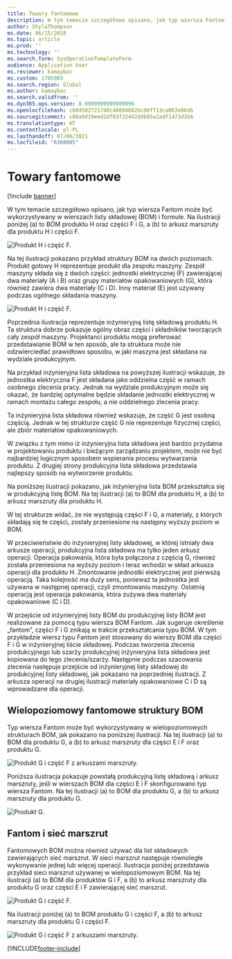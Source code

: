 ```yaml
---
title: Towary fantomowe
description: W tym temacie szczegółowo opisano, jak typ wiersza Fantom może być wykorzystywany w wierszach listy składowej (BOM) i formule w Dynamics 365 Supply Chain Management.
author: ShylaThompson
ms.date: 06/15/2018
ms.topic: article
ms.prod: ''
ms.technology: ''
ms.search.form: SysOperationTemplateForm
audience: Application User
ms.reviewer: kamaybac
ms.custom: 1705903
ms.search.region: Global
ms.author: kamaybac
ms.search.validfrom: ''
ms.dyn365.ops.version: 8.0999999999999996
ms.openlocfilehash: cb04502721740c48004b62bc96ff13ca063e06db
ms.sourcegitcommit: c08a9d19eed1df03f32442ddb65a2adf1473d3b6
ms.translationtype: HT
ms.contentlocale: pl-PL
ms.lasthandoff: 07/06/2021
ms.locfileid: "6360905"
---
```

# <a name="phantom-items"></a>Towary fantomowe

[!include [banner](../includes/banner.md)]

W tym temacie szczegółowo opisano, jak typ wiersza Fantom może być wykorzystywany w wierszach listy składowej (BOM) i formule. Na ilustracji poniżej (a) to BOM produktu H oraz części F i G, a (b) to arkusz marszruty dla produktu H i części F.

![Produkt H i część F.](media/product-H-part-F.png)


Na tej ilustracji pokazano przykład struktury BOM na dwóch poziomach. Produkt gotowy H reprezentuje produkt dla zespołu maszyny. Zespół maszyny składa się z dwóch części: jednostki elektrycznej (F) zawierającej dwa materiały (A i B) oraz grupy materiałów opakowaniowych (G), która również zawiera dwa materiały (C i D). Inny materiał (E) jest używany podczas ogólnego składania maszyny.

![Produkt H i część F.](media/product-H-part-B.png)

Poprzednia ilustracja reprezentuje inżynieryjną listę składową produktu H. Ta struktura dobrze pokazuje ogólny obraz części i składników tworzących cały zespół maszyny. Projektanci produktu mogą preferować przedstawianie BOM w ten sposób, ale ta struktura może nie odzwierciedlać prawidłowo sposobu, w jaki maszyna jest składana na wydziale produkcyjnym. 

Na przykład inżynieryjna lista składowa na powyższej ilustracji wskazuje, że jednostka elektryczna F jest składana jako oddzielna część w ramach osobnego zlecenia pracy. Jednak na wydziale produkcyjnym może się okazać, że bardziej optymalne będzie składanie jednostki elektrycznej w ramach montażu całego zespołu, a nie oddzielnego zlecenia pracy.

Ta inżynieryjna lista składowa również wskazuje, że część G jest osobną częścią. Jednak w tej strukturze część G nie reprezentuje fizycznej części, ale zbiór materiałów opakowaniowych. 

W związku z tym mimo iż inżynieryjna lista składowa jest bardzo przydatna w projektowaniu produktu i bieżącym zarządzaniu projektem, może nie być najbardziej logicznym sposobem wspierania procesu wytwarzania produktu. Z drugiej strony produkcyjna lista składowa przedstawia najlepszy sposób na wytworzenie produktu.

Na poniższej ilustracji pokazano, jak inżynieryjna lista BOM przekształca się w produkcyjną listę BOM. Na tej ilustracji (a) to BOM dla produktu H, a (b) to arkusz marszruty dla produktu H.

W tej strukturze widać, że nie występują części F i G, a materiały, z których składają się te części, zostały przeniesione na następny wyższy poziom w BOM. 

W przeciwieństwie do inżynieryjnej listy składowej, w której istniały dwa arkusze operacji, produkcyjna lista składowa ma tylko jeden arkusz operacji. Operacja pakowania, która była połączona z częścią G, również została przeniesiona na wyższy poziom i teraz wchodzi w skład arkusza operacji dla produktu H. Zmontowanie jednostki elektrycznej jest pierwszą operacją. Taka kolejność ma duży sens, ponieważ ta jednostka jest używana w następnej operacji, czyli zmontowaniu maszyny. Ostatnią operacją jest operacja pakowania, która zużywa dwa materiały opakowaniowe (C i D).

W przejście od inżynieryjnej listy BOM do produkcyjnej listy BOM jest realizowane za pomocą typu wiersza BOM Fantom. Jak sugeruje określenie „fantom”, części F i G znikają w trakcie przekształcania typu BOM. W tym przykładzie wiersz typu Fantom jest stosowany do wierszy BOM dla części F i G w inżynieryjnej liście składowej. Podczas tworzenia zlecenia produkcyjnego lub szarży produkcyjnej inżynieryjna lista składowa jest kopiowana do tego zlecenia/szarży. Następnie podczas szacowania zlecenia następuje przejście od inżynieryjnej listy składowej do produkcyjnej listy składowej, jak pokazano na poprzedniej ilustracji. Z arkusza operacji na drugiej ilustracji materiały opakowaniowe C i D są wprowadzane dla operacji. 

## <a name="multilevel-phantom-bom-structures"></a>Wielopoziomowy fantomowe struktury BOM
Typ wiersza Fantom może być wykorzystywany w wielopoziomowych strukturach BOM, jak pokazano na poniższej ilustracji. Na tej ilustracji (a) to BOM dla produktu G, a (b) to arkusz marszruty dla części E i F oraz produktu G. 

![Produkt G i część F z arkuszami marszruty.](media/product-G-route-sheet-G.png)


Poniższa ilustracja pokazuje powstałą produkcyjną listę składową i arkusz marszruty, jeśli w wierszach BOM dla części E i F skonfigurowano typ wiersza Fantom. Na tej ilustracji (a) to BOM dla produktu G, a (b) to arkusz marszruty dla produktu G.

![Produkt G.](media/product-G.png)


## <a name="phantom-and-route-network"></a>Fantom i sieć marszrut
Fantomowych BOM można również używać dla list składowych zawierających sieć marszrut. W sieci marszrut następuje równoległe wykonywanie jednej lub więcej operacji. Ilustracja poniżej przedstawia przykład sieci marszrut używanej w wielopoziomowym BOM. Na tej ilustracji (a) to BOM dla produktów G i F, a (b) to arkusz marszruty dla produktu G oraz części E i F zawierającej sieć marszrut.

![Produkt G i część F.](media/product-G-part-F.png)


Na ilustracji poniżej (a) to BOM produktu G i części F, a (b) to arkusz marszruty dla produktu G i części F.

![Produkt G i część F z arkuszami marszruty.](media/product-G-part-F-with-route-sheet.png)


[!INCLUDE[footer-include](../../includes/footer-banner.md)]